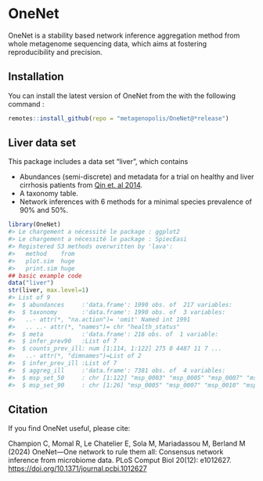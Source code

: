 
<!-- README.md is generated from README.Rmd. Please edit that file -->

# OneNet

<!-- badges: start -->
<!-- badges: end -->

OneNet is a stability based network inference aggregation method from
whole metagenome sequencing data, which aims at fostering
reproducibility and precision.

## Installation

You can install the latest version of OneNet from the with the following
command :

``` r
remotes::install_github(repo = "metagenopolis/OneNet@*release")
```

## Liver data set

This package includes a data set “liver”, which contains

- Abundances (semi-discrete) and metadata for a trial on healthy and
  liver cirrhosis patients from [Qin et. al
  2014](https://pubmed.ncbi.nlm.nih.gov/25079328/).
- A taxonomy table.
- Network inferences with 6 methods for a minimal species prevalence of
  90% and 50%.

``` r
library(OneNet)
#> Le chargement a nécessité le package : ggplot2
#> Le chargement a nécessité le package : SpiecEasi
#> Registered S3 methods overwritten by 'lava':
#>   method    from
#>   plot.sim  huge
#>   print.sim huge
## basic example code
data("liver")
str(liver, max.level=1)
#> List of 9
#>  $ abundances     :'data.frame': 1990 obs. of  217 variables:
#>  $ taxonomy       :'data.frame': 1990 obs. of  3 variables:
#>   ..- attr(*, "na.action")= 'omit' Named int 1991
#>   .. ..- attr(*, "names")= chr "health_status"
#>  $ meta           :'data.frame': 216 obs. of  1 variable:
#>  $ infer_prev90   :List of 7
#>  $ counts_prev_ill: num [1:114, 1:122] 275 0 4487 11 7 ...
#>   ..- attr(*, "dimnames")=List of 2
#>  $ infer_prev_ill :List of 7
#>  $ aggreg_ill     :'data.frame': 7381 obs. of  4 variables:
#>  $ msp_set_50     : chr [1:122] "msp_0003" "msp_0005" "msp_0007" "msp_0008" ...
#>  $ msp_set_90     : chr [1:26] "msp_0005" "msp_0007" "msp_0010" "msp_0011" ...
```

## Citation

If you find OneNet useful, please cite:

Champion C, Momal R, Le Chatelier E, Sola M, Mariadassou M, Berland M
(2024) OneNet—One network to rule them all: Consensus network inference
from microbiome data. PLoS Comput Biol 20(12): e1012627.
<https://doi.org/10.1371/journal.pcbi.1012627>
